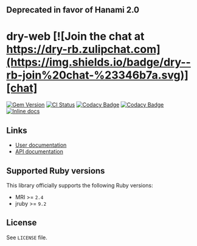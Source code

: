 ## Deprecated in favor of Hanami 2.0

[gem]: https://rubygems.org/gems/dry-web
[actions]: https://github.com/dry-rb/dry-web/actions
[codacy]: https://www.codacy.com/gh/dry-rb/dry-web
[chat]: https://dry-rb.zulipchat.com
[inchpages]: http://inch-ci.org/github/dry-rb/dry-web

# dry-web [![Join the chat at https://dry-rb.zulipchat.com](https://img.shields.io/badge/dry--rb-join%20chat-%23346b7a.svg)][chat]

[![Gem Version](https://badge.fury.io/rb/dry-web.svg)][gem]
[![CI Status](https://github.com/dry-rb/dry-web/workflows/ci/badge.svg)][actions]
[![Codacy Badge](https://api.codacy.com/project/badge/Grade/be704195dea94c9185259c7a89fdecba)][codacy]
[![Codacy Badge](https://api.codacy.com/project/badge/Coverage/be704195dea94c9185259c7a89fdecba)][codacy]
[![Inline docs](http://inch-ci.org/github/dry-rb/dry-web.svg?branch=master)][inchpages]

## Links

* [User documentation](http://dry-rb.org/gems/dry-web)
* [API documentation](http://rubydoc.info/gems/dry-web)

## Supported Ruby versions

This library officially supports the following Ruby versions:

* MRI >= `2.4`
* jruby >= `9.2`

## License

See `LICENSE` file.
